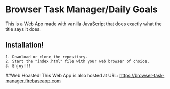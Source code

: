# Browser Task Manager/Daily Goals
This is a Web App made with vanilla JavaScript that does exactly what the title says it does.
## Installation!
```
1. Download or clone the repository.
2. Start the "index.html" file with your web browser of choice.
3. Enjoy!!!
```
##Web Hoasted!
This Web App is also hosted at URL: https://browser-task-manager.firebaseapp.com